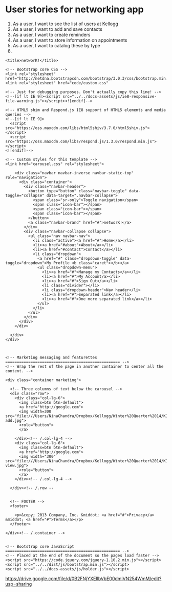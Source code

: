 # User stories for networking app

1. As a user, I want to see the list of users at Kellogg
2. As a user, I want to add and save contacts
3. As a user, I want to create reminders
4. As a user, I want to store information on appointments
5. As a user, I want to catalog these by type
6. 
<!DOCTYPE html>
<html lang="en">
  <head>
    <meta charset="utf-8">
    <meta http-equiv="X-UA-Compatible" content="IE=edge">
    <meta name="viewport" content="width=device-width, initial-scale=1.0">
    <meta name="description" content="">
    <meta name="author" content="">
    <link rel="shortcut icon" href="../../docs-assets/ico/favicon.png">

    <title>networK!</title>

    <!-- Bootstrap core CSS -->
    <link rel="stylesheet" href="http://netdna.bootstrapcdn.com/bootstrap/3.0.3/css/bootstrap.min.css">
    <link rel="stylesheet" href="code/custom.css"

    <!-- Just for debugging purposes. Don't actually copy this line! -->
    <!--[if lt IE 9]><script src="../../docs-assets/js/ie8-responsive-file-warning.js"></script><![endif]-->

    <!-- HTML5 shim and Respond.js IE8 support of HTML5 elements and media queries -->
    <!--[if lt IE 9]>
      <script src="https://oss.maxcdn.com/libs/html5shiv/3.7.0/html5shiv.js"></script>
      <script src="https://oss.maxcdn.com/libs/respond.js/1.3.0/respond.min.js"></script>
    <![endif]-->

    <!-- Custom styles for this template -->
    <link href="carousel.css" rel="stylesheet">



  </head>
<!-- NAVBAR
================================================== -->
  <body>
    <div class="navbar-wrapper">
      <div class="container">

        <div class="navbar navbar-inverse navbar-static-top" role="navigation">
          <div class="container">
            <div class="navbar-header">
              <button type="button" class="navbar-toggle" data-toggle="collapse" data-target=".navbar-collapse">
                <span class="sr-only">Toggle navigation</span>
                <span class="icon-bar"></span>
                <span class="icon-bar"></span>
                <span class="icon-bar"></span>
              </button>
              <a class="navbar-brand" href="#">networK!</a>
            </div>
            <div class="navbar-collapse collapse">
              <ul class="nav navbar-nav">
                <li class="active"><a href="#">Home</a></li>
                <li><a href="#about">About</a></li>
                <li><a href="#contact">Contact</a></li>
                <li class="dropdown">
                  <a href="#" class="dropdown-toggle" data-toggle="dropdown">My Profile <b class="caret"></b></a>
                  <ul class="dropdown-menu">
                    <li><a href="#">Manage my Contacts</a></li>
                    <li><a href="#">My Account/a></li>
                    <li><a href="#">Sign Out</a></li>
                    <li class="divider"></li>
                    <li class="dropdown-header">Nav header</li>
                    <li><a href="#">Separated link</a></li>
                    <li><a href="#">One more separated link</a></li>
                  </ul>
                </li>
              </ul>
            </div>
          </div>
        </div>

      </div>
    </div>



    <!-- Marketing messaging and featurettes
    ================================================== -->
    <!-- Wrap the rest of the page in another container to center all the content. -->

    <div class="container marketing">

      <!-- Three columns of text below the carousel -->
      <div class="row">
        <div class="col-lg-6">
          <img class=btn btn-default">
          <a href="http://google.com">
          <img width=300 src="file:///Users/NinaChandra/Dropbox/Kellogg/Winter%20Quarter%2014/KIEI%20925/Code/circle-add.jpg">
          <role="button">
          </a>

        </div><!-- /.col-lg-4 -->
        <div class="col-lg-6">
          <img class=btn btn-default">
          <a href="http://google.com">
          <img width="300" src="file:///Users/NinaChandra/Dropbox/Kellogg/Winter%20Quarter%2014/KIEI%20925/Code/circle-view.jpg">
          <role="button">
          </a>
        </div><!-- /.col-lg-4 -->

      </div><!-- /.row --


      <!-- FOOTER -->
      <footer>

        <p>&copy; 2013 Company, Inc. &middot; <a href="#">Privacy</a> &middot; <a href="#">Terms</a></p>
      </footer>

    </div><!-- /.container -->


    <!-- Bootstrap core JavaScript
    ================================================== -->
    <!-- Placed at the end of the document so the pages load faster -->
    <script src="https://code.jquery.com/jquery-1.10.2.min.js"></script>
    <script src="../../dist/js/bootstrap.min.js"></script>
    <script src="../../docs-assets/js/holder.js"></script>
  </body>
</html>



https://drive.google.com/file/d/0B2FNjYXEIlbVbE00dmlVN254WmM/edit?usp=sharing


